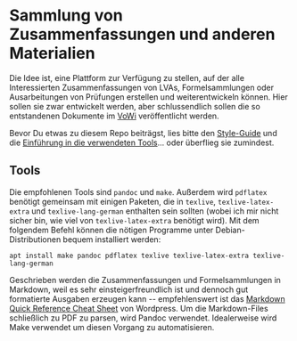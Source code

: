# Sammlung von Zusammenfassungen und anderen Materialien

Die Idee ist, eine Plattform zur Verfügung zu stellen, auf der alle Interessierten Zusammenfassungen von LVAs, Formelsammlungen oder Ausarbeitungen von Prüfungen erstellen und weiterentwickeln können. Hier sollen sie zwar 
entwickelt werden, aber schlussendlich sollen die so entstandenen Dokumente im [VoWi](https://vowi.fsinf.at/wiki/TU_Wien/Informatik) veröffentlicht werden.

Bevor Du etwas zu diesem Repo beiträgst, lies bitte den [Style-Guide](./STYLEGUIDE.md) und die [Einführung in die verwendeten Tools](./TOOLS.md)... oder überflieg sie zumindest.

## Tools

Die empfohlenen Tools sind `pandoc` und `make`. Außerdem wird `pdflatex` benötigt gemeinsam mit einigen Paketen, die in `texlive`, `texlive-latex-extra` und `texlive-lang-german` enthalten sein sollten (wobei ich mir nicht sicher bin, wie viel von `texlive-latex-extra` benötigt wird). Mit dem folgendem Befehl können die nötigen Programme unter Debian-Distributionen bequem installiert werden:

~~~
apt install make pandoc pdflatex texlive texlive-latex-extra texlive-lang-german
~~~

Geschrieben werden die Zusammenfassungen und Formelsammlungen in Markdown, weil es sehr einsteigerfreundlich ist und dennoch gut formatierte Ausgaben erzeugen kann -- empfehlenswert ist das [Markdown Quick Reference Cheat 
Sheet](https://wordpress.com/support/markdown-quick-reference/) von Wordpress. Um die Markdown-Files schließlich zu PDF zu parsen, wird Pandoc verwendet. Idealerweise wird Make verwendet um diesen Vorgang zu automatisieren.


